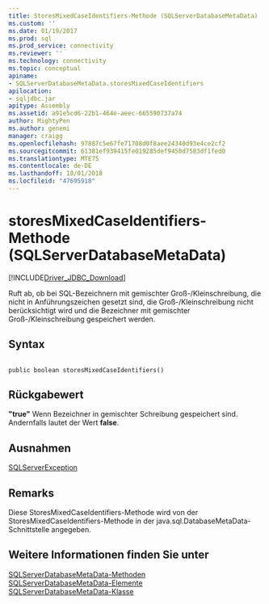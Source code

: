 ```yaml
---
title: StoresMixedCaseIdentifiers-Methode (SQLServerDatabaseMetaData) | Microsoft-Dokumentation
ms.custom: ''
ms.date: 01/19/2017
ms.prod: sql
ms.prod_service: connectivity
ms.reviewer: ''
ms.technology: connectivity
ms.topic: conceptual
apiname:
- SQLServerDatabaseMetaData.storesMixedCaseIdentifiers
apilocation:
- sqljdbc.jar
apitype: Assembly
ms.assetid: a91e5cd6-22b1-464e-aeec-665590737a74
author: MightyPen
ms.author: genemi
manager: craigg
ms.openlocfilehash: 97887c5e67fe71708d0f8aee24340d93e4ce2cf2
ms.sourcegitcommit: 61381ef939415fe019285def9450d7583df1fed0
ms.translationtype: MTE75
ms.contentlocale: de-DE
ms.lasthandoff: 10/01/2018
ms.locfileid: "47695918"
---
```

# <a name="storesmixedcaseidentifiers-method-sqlserverdatabasemetadata"></a>storesMixedCaseIdentifiers-Methode (SQLServerDatabaseMetaData)
[!INCLUDE[Driver_JDBC_Download](../../../includes/driver_jdbc_download.md)]

  Ruft ab, ob bei SQL-Bezeichnern mit gemischter Groß-/Kleinschreibung, die nicht in Anführungszeichen gesetzt sind, die Groß-/Kleinschreibung nicht berücksichtigt wird und die Bezeichner mit gemischter Groß-/Kleinschreibung gespeichert werden.  
  
## <a name="syntax"></a>Syntax  
  
```  
  
public boolean storesMixedCaseIdentifiers()  
```  
  
## <a name="return-value"></a>Rückgabewert  
 **"true"** Wenn Bezeichner in gemischter Schreibung gespeichert sind. Andernfalls lautet der Wert **false**.  
  
## <a name="exceptions"></a>Ausnahmen  
 [SQLServerException](../../../connect/jdbc/reference/sqlserverexception-class.md)  
  
## <a name="remarks"></a>Remarks  
 Diese StoresMixedCaseIdentifiers-Methode wird von der StoresMixedCaseIdentifiers-Methode in der java.sql.DatabaseMetaData-Schnittstelle angegeben.  
  
## <a name="see-also"></a>Weitere Informationen finden Sie unter  
 [SQLServerDatabaseMetaData-Methoden](../../../connect/jdbc/reference/sqlserverdatabasemetadata-methods.md)   
 [SQLServerDatabaseMetaData-Elemente](../../../connect/jdbc/reference/sqlserverdatabasemetadata-members.md)   
 [SQLServerDatabaseMetaData-Klasse](../../../connect/jdbc/reference/sqlserverdatabasemetadata-class.md)  
  
  
